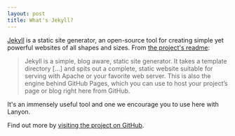 ```yaml
---
layout: post
title: What's Jekyll?
---
```


[Jekyll](https://jekyllrb.com) is a static site generator, an open-source tool for creating simple yet powerful websites of all shapes and sizes. From [the project's readme](https://github.com/mojombo/jekyll/blob/master/README.markdown):



  > Jekyll is a simple, blog aware, static site generator. It takes a template directory [...] and spits out a complete, static website suitable for serving with Apache or your favorite web server. This is also the engine behind GitHub Pages, which you can use to host your project’s page or blog right here from GitHub.







It's an immensely useful tool and one we encourage you to use here with Lanyon.

Find out more by [visiting the project on GitHub](https://github.com/mojombo/jekyll).
